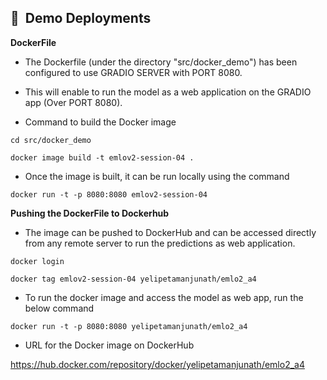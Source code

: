 ## 📌  Demo Deployments

**DockerFile**

- The Dockerfile (under the directory "src/docker_demo") has been configured to use GRADIO SERVER with PORT 8080. 
- This will enable to run the model as a web application on the GRADIO app (Over PORT 8080).

- Command to build the Docker image

```
cd src/docker_demo
```

```
docker image build -t emlov2-session-04 .
```

- Once the image is built, it can be run locally using the command

```
docker run -t -p 8080:8080 emlov2-session-04
```

**Pushing the DockerFile to Dockerhub**

- The image can be pushed to DockerHub and can be accessed directly from any remote server to run the predictions as web application.

```
docker login
```

```
docker tag emlov2-session-04 yelipetamanjunath/emlo2_a4
```

- To run the docker image and access the model as web app, run the below command

```
docker run -t -p 8080:8080 yelipetamanjunath/emlo2_a4
```

- URL for the Docker image on DockerHub

https://hub.docker.com/repository/docker/yelipetamanjunath/emlo2_a4
